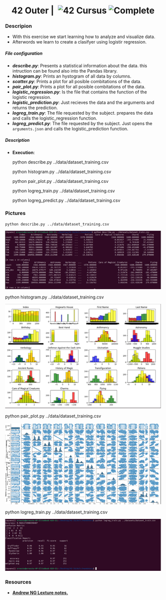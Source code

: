 <!--HEADER-->
<h1 align="center"> 42 Outer | 
 <picture>
  <source media="(prefers-color-scheme: dark)" srcset="https://cdn.simpleicons.org/42/white">
  <img alt="42" width=40 align="top" src="https://cdn.simpleicons.org/42/Black">
 </picture>
 Cursus 
 <img alt="Complete" src="https://raw.githubusercontent.com/Mqxx/GitHub-Markdown/main/blockquotes/badge/dark-theme/complete.svg">
</h1>
<!--FINISH HEADER-->

### Descripion
- With this exercise we start learning how to analyze and visualize data.
- Afterwords we learn to create a clasifyer using logistir regression.
##### File configuration
- **_describe.py_**: Presents a statistical information about the data. this intruction can be found also into the Pandas library.
- **_histogram.py_**: Prints an hystogram of all data by columns.
- **_scatter.py_**: Prints a plot for all posible combitations of the data.
- **_pair_plot.py_**: Prints a plot for all posible combitations of the data.
- **_logistic_regression.py_**: Is the file that contains the function of the logistic regression.
- **_logistic_prediction.py_**: Just recieves the data and the arguments and returns the prediction.
- **_logreg_train.py_**: The file requested by the subject. prepares the data and calls the logistic_regression function.
- **_logreg_predict.py_**: The file requested by the subject. Just opens the `arguments.json`  and calls the logistic_prediction function.


##### Description
- **Execution**: 
    
    python describe.py ../data/dataset_training.csv

    python histogram.py ../data/dataset_training.csv

    python pair_plot.py ../data/dataset_training.csv

    python logreg_train.py ../data/dataset_training.csv

    python logreg_predict.py ../data/dataset_training.csv


### Pictures
    python describe.py ../data/dataset_training.csv
<p>
  <img src="./pictures/Screenshot from 2025-02-22 09-36-44.png">
</p>
    python histogram.py ../data/dataset_training.csv
<p>
  <img src="./pictures/Screenshot from 2025-02-22 15-45-44.png">
</p>
    python pair_plot.py ../data/dataset_training.csv
<p>
  <img src="./pictures/Screenshot from 2025-02-22 15-49-59.png">
</p>
    python logreg_train.py ../data/dataset_training.csv
<p>
  <img src="./pictures/Screenshot from 2025-02-22 15-53-46.png">
</p>

### Resources

* **[Andrew NG Lexture notes.](https://sgfin.github.io/files/notes/CS229_Lecture_Notes.pdf)**

